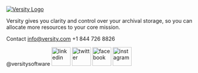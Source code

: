 [![Versity Logo](https://www.versity.com/wp-content/themes/versity-theme/assets/img/svg/logo.svg)](https://www.versity.com)

Versity gives you clarity and control over your archival storage, so you can allocate more resources to your core mission.

Contact
info@versity.com
+1 844 726 8826

@versitysoftware
<img alt="linkedin" src="https://github.com/versity/versitygw/assets/50177554/9b510faf-3976-43e1-a24b-73de8325262f" width="50px" hight="50px" />
<img alt="twitter" src="https://github.com/versity/versitygw/assets/50177554/61f20f53-9e22-41bc-9d57-416db59cc5ea" width="50px" hight="50px" />
<img alt="facebook" src="https://github.com/versity/versitygw/assets/50177554/7eca355f-b1e3-4206-aa7c-793fd675e61d" width="50px" hight="50px" />
<img alt="instagram" src="https://github.com/versity/versitygw/assets/50177554/834b3a97-3f73-4cde-a60a-8e68777206c7" width="50px" hight="50px" />

